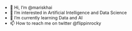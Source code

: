 - 👋 Hi, I’m @mariskhai
- 👀 I’m interested in Artificial Intelligence and Data Science
- 🌱 I’m currently learning Data and AI
- 📫 How to reach me on twitter @flippinrocky

<!---
mariskhai/mariskhai is a ✨ special ✨ repository because its `README.md` (this file) appears on your GitHub profile.
You can click the Preview link to take a look at your changes.
--->
